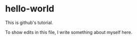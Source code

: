 # hello-world
This is github's tutorial.

To show edits in this file, I write something about myself here.
